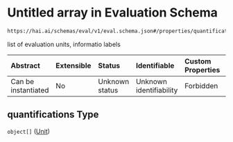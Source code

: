 # Untitled array in Evaluation Schema

```txt
https://hai.ai/schemas/eval/v1/eval.schema.json#/properties/quantifications
```

list of evaluation units, informatio labels

| Abstract            | Extensible | Status         | Identifiable            | Custom Properties | Additional Properties | Access Restrictions | Defined In                                                                                                   |
| :------------------ | :--------- | :------------- | :---------------------- | :---------------- | :-------------------- | :------------------ | :----------------------------------------------------------------------------------------------------------- |
| Can be instantiated | No         | Unknown status | Unknown identifiability | Forbidden         | Allowed               | none                | [eval.schema.json\*](../../https:/hai.ai/schemas/=./schemas/eval/v1/eval.schema.json "open original schema") |

## quantifications Type

`object[]` ([Unit](action-properties-units-unit.md))
